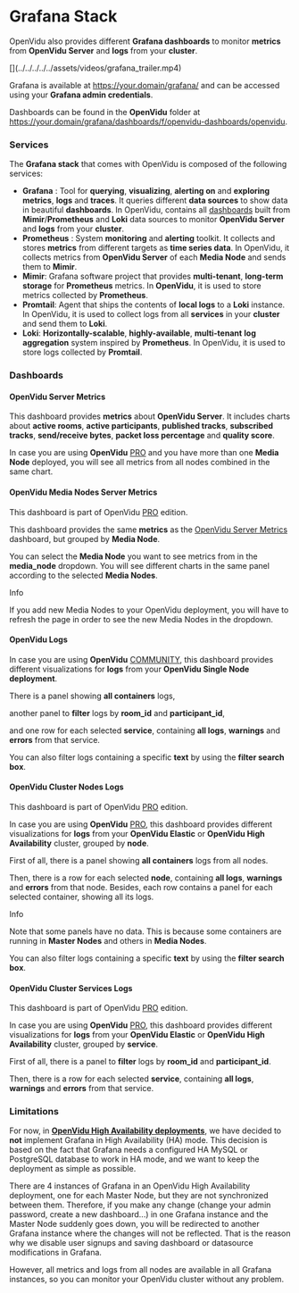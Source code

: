 # Grafana Stack

OpenVidu also provides different **Grafana dashboards** to monitor **metrics** from **OpenVidu Server** and **logs** from your **cluster**.

\[[](../../../../../assets/videos/grafana_trailer.mp4)\](../../../../../assets/videos/grafana_trailer.mp4)

Grafana is available at https://your.domain/grafana/ and can be accessed using your **Grafana admin credentials**.

Dashboards can be found in the **OpenVidu** folder at https://your.domain/grafana/dashboards/f/openvidu-dashboards/openvidu.

### Services

The **Grafana stack** that comes with OpenVidu is composed of the following services:

- **Grafana** : Tool for **querying**, **visualizing**, **alerting on** and **exploring** **metrics**, **logs** and **traces**. It queries different **data sources** to show data in beautiful **dashboards**. In OpenVidu, contains all [dashboards](#dashboards) built from **Mimir**/**Prometheus** and **Loki** data sources to monitor **OpenVidu Server** and **logs** from your **cluster**.
- **Prometheus** : System **monitoring** and **alerting** toolkit. It collects and stores **metrics** from different targets as **time series data**. In OpenVidu, it collects metrics from **OpenVidu Server** of each **Media Node** and sends them to **Mimir**.
- **Mimir**: Grafana software project that provides **multi-tenant**, **long-term storage** for **Prometheus** metrics. In **OpenVidu**, it is used to store metrics collected by **Prometheus**.
- **Promtail**: Agent that ships the contents of **local logs** to a **Loki** instance. In OpenVidu, it is used to collect logs from all **services** in your **cluster** and send them to **Loki**.
- **Loki**: **Horizontally-scalable**, **highly-available**, **multi-tenant** **log aggregation** system inspired by **Prometheus**. In OpenVidu, it is used to store logs collected by **Promtail**.

### Dashboards

#### OpenVidu Server Metrics

This dashboard provides **metrics** about **OpenVidu Server**. It includes charts about **active rooms**, **active participants**, **published tracks**, **subscribed tracks**, **send/receive bytes**, **packet loss percentage** and **quality score**.

In case you are using **OpenVidu** [PRO](/pricing/#openvidu-pro) and you have more than one **Media Node** deployed, you will see all metrics from all nodes combined in the same chart.

#### OpenVidu Media Nodes Server Metrics

This dashboard is part of OpenVidu [PRO](/pricing/#openvidu-pro) edition.

This dashboard provides the same **metrics** as the [OpenVidu Server Metrics](#openvidu-server-metrics) dashboard, but grouped by **Media Node**.

You can select the **Media Node** you want to see metrics from in the **media_node** dropdown. You will see different charts in the same panel according to the selected **Media Nodes**.

Info

If you add new Media Nodes to your OpenVidu deployment, you will have to refresh the page in order to see the new Media Nodes in the dropdown.

#### OpenVidu Logs

In case you are using **OpenVidu** [COMMUNITY](/pricing/#openvidu-community), this dashboard provides different visualizations for **logs** from your **OpenVidu Single Node deployment**.

There is a panel showing **all containers** logs,

another panel to **filter** logs by **room_id** and **participant_id**,

and one row for each selected **service**, containing **all logs**, **warnings** and **errors** from that service.

You can also filter logs containing a specific **text** by using the **filter search box**.

#### OpenVidu Cluster Nodes Logs

This dashboard is part of OpenVidu [PRO](/pricing/#openvidu-pro) edition.

In case you are using **OpenVidu** [PRO](/pricing/#openvidu-pro), this dashboard provides different visualizations for **logs** from your **OpenVidu Elastic** or **OpenVidu High Availability** cluster, grouped by **node**.

First of all, there is a panel showing **all containers** logs from all nodes.

Then, there is a row for each selected **node**, containing **all logs**, **warnings** and **errors** from that node. Besides, each row contains a panel for each selected container, showing all its logs.

Info

Note that some panels have no data. This is because some containers are running in **Master Nodes** and others in **Media Nodes**.

You can also filter logs containing a specific **text** by using the **filter search box**.

#### OpenVidu Cluster Services Logs

This dashboard is part of OpenVidu [PRO](/pricing/#openvidu-pro) edition.

In case you are using **OpenVidu** [PRO](/pricing/#openvidu-pro), this dashboard provides different visualizations for **logs** from your **OpenVidu Elastic** or **OpenVidu High Availability** cluster, grouped by **service**.

First of all, there is a panel to **filter** logs by **room_id** and **participant_id**.

Then, there is a row for each selected **service**, containing **all logs**, **warnings** and **errors** from that service.

### Limitations

For now, in [**OpenVidu High Availability deployments**](../../../deployment-types/#openvidu-high-availability), we have decided to **not** implement Grafana in High Availability (HA) mode. This decision is based on the fact that Grafana needs a configured HA MySQL or PostgreSQL database to work in HA mode, and we want to keep the deployment as simple as possible.

There are 4 instances of Grafana in an OpenVidu High Availability deployment, one for each Master Node, but they are not synchronized between them. Therefore, if you make any change (change your admin password, create a new dashboard...) in one Grafana instance and the Master Node suddenly goes down, you will be redirected to another Grafana instance where the changes will not be reflected. That is the reason why we disable user signups and saving dashboard or datasource modifications in Grafana.

However, all metrics and logs from all nodes are available in all Grafana instances, so you can monitor your OpenVidu cluster without any problem.
